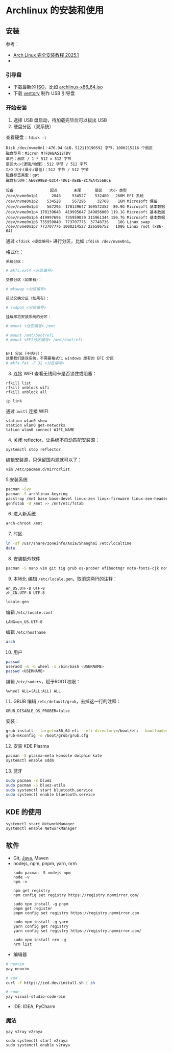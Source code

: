 # Archlinux 的安装和使用
## 安装
参考：
- [Arch Linux 完全安装教程 2025.1](https://www.bilibili.com/read/cv20753052)
- 
### 引导盘
- 下载最新的 [ISO](https://mirrors.tuna.tsinghua.edu.cn/archlinux/iso/)，比如 [archlinux-x86_64.iso](https://mirrors.tuna.tsinghua.edu.cn/archlinux/iso/latest/archlinux-x86_64.iso)
- 下载 [ventory](https://www.ventoy.net/cn/index.html) 制作 USB 引导盘
### 开始安装
1. 选择 USB 盘启动，待加载完毕后可以拔出 USB
2. 硬盘分区（双系统）
   
查看硬盘：`fdisk -l`
```
Disk /dev/nvme0n1：476.94 GiB，512110190592 字节，1000215216 个扇区
磁盘型号：Micron MTFDHBA512TDV                    
单元：扇区 / 1 * 512 = 512 字节
扇区大小(逻辑/物理)：512 字节 / 512 字节
I/O 大小(最小/最佳)：512 字节 / 512 字节
磁盘标签类型：gpt
磁盘标识符：AE0899EB-02C4-4D61-AE8E-8C7EA4556BCE

设备                起点       末尾      扇区   大小 类型
/dev/nvme0n1p1      2048     534527    532480   260M EFI 系统
/dev/nvme0n1p2    534528     567295     32768    16M Microsoft 保留
/dev/nvme0n1p3    567296  170139647 169572352  80.9G Microsoft 基本数据
/dev/nvme0n1p4 170139648  419995647 249856000 119.1G Microsoft 基本数据
/dev/nvme0n1p5 419997696  735959039 315961344 150.7G Microsoft 基本数据
/dev/nvme0n1p6 735959040  773707775  37748736    18G Linux swap
/dev/nvme0n1p7 773707776 1000214527 226506752   108G Linux root (x86-64)
```

通过 `cfdisk <硬盘编号>` 进行分区，比如 `cfdisk /dev/nvme0n1`。

格式化：
```sh
系统分区：

# mkfs.ext4 <分区编号>

交换分区（如果有）：

# mkswap <分区编号>

启动交换分区（如果有）：

# swapon <分区编号>

挂载即将安装系统的分区：

# mount <分区编号> /mnt

# mount /mnt/boot/efi
# mount <EFI分区编号> /mnt/boot/efi


EFI 分区（不执行）：
这里我们是双系统，不需要格式化 windows 原有的 EFI 分区
# mkfs.fat -F 32 <分区编号>
```

3. 连接 WIFI
查看无线网卡是否锁住或阻塞：
```
rfkill list
rfkill unblock wifi
rfkill unblock all
```
```
ip link
```
通过 `iwctl` 连接 WIFI
```
station wlan0 show
station wlan0 get-networks
tation wlan0 connect WIFI_NAME
```
4. 关闭 reflector，让系统不自动匹配安装源：
```
systemctl stop reflector
```
编辑安装源，只保留国内源就可以了：
```
vim /etc/pacman.d/mirrorlist
```
5.安装系统
```sh
pacman -Syy
pacman -S archlinux-keyring
pacstrap /mnt base base-devel linux-zen linux-firmware linux-zen-headers
genfstab -U /mnt >> /mnt/etc/fstab
```
6. 进入新系统
```sh
arch-chroot /mnt
```
7. 时区
```sh
ln -sf /usr/share/zoneinfo/Asia/Shanghai /etc/localtime
date
```
8. 安装额外软件
```sh
pacman -S nano vim git tig grub os-prober efibootmgr noto-fonts-cjk noto-fonts-emoji amd-ucode（或 intel-ucode）
```
9. 本地化
编辑 `/etc/locale.gen`，取消这两行的注释：
```
en_US.UTF-8 UTF-8
zh_CN.UTF-8 UTF-8
```
```sh
locale-gen
```

编辑 `/etc/locale.conf`
```
LANG=en_US.UTF-8
```

编辑 `/etc/hostname`
```sh
arch
```

10. 用户
```sh
passwd
useradd -m -G wheel -s /bin/bash <USERNAME>
passwd <USERNAME>
```
编辑 `/etc/suders`，赋予ROOT权限：
```
%wheel ALL=(ALL:ALL) ALL
```

11. GRUB
编辑 `/etc/default/grub`，去掉这一行的注释：
```
GRUB_DISABLE_OS_PROBER=false
```

安装：
```sh
grub-install --target=x86_64-efi --efi-directory=/boot/efi --bootloader-id=GRUB
grub-mkconfig -o /boot/grub/grub.cfg
```

12. 安装 KDE Plasma
```sh
pacman -S plasma-meta konsole dolphin kate
systemctl enable sddm
```

13. 蓝牙
```sh
sudo pacman -S bluez
sudo pacman -S bluez-utils
sudo systemctl start bluetooth.service
sudo systemctl enable bluetooth.service
```

## KDE 的使用
```
systemctl start NetworkManager
systemctl enable NetworkManager
```
## 软件
- Git, [Java](https://bell-sw.com/pages/downloads/#jdk-21-lts), Maven
- nodejs, npm, pnpm, yarn, nrm
   ```
   sudo pacman -S nodejs npm
   node -v
   npm -v
   
   npm get registry
   npm config set registry https://registry.npmmirror.com/
   
   sudo npm install -g pnpm
   pnpm get register
   pnpm config set registry https://registry.npmmirror.com
   
   sudo npm install -g yarn
   yarn config get registry
   yarn config set registry https://registry.npmmirror.com/
   
   sudo npm install nrm -g
   nrm list
   ```
- 编辑器
```sh
# neovim
yay neovim

# zed
curl -f https://zed.dev/install.sh | sh

# code
yay visual-studio-code-bin
```
- IDE: IDEA, PyCharm



### 魔法
```
yay v2ray v2raya
```
```
sudo systemctl start v2raya
sudo systemctl enable v2raya
```
